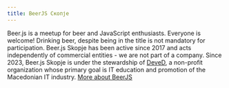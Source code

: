 ```yaml
---
title: BeerJS Скопје
---
```


Beer.js is a meetup for beer and JavaScript enthusiasts. Everyone is welcome! Drinking beer, despite being in the title
is not mandatory for participation. Beer.js Skopje has been active since 2017 and acts independently of commercial
entities - we are not part of a company. Since 2023, Beer.js Skopje is under the stewardship of
[DeveD](https://deved.mk), a non-profit organization whose primary goal is IT education and promotion of the Macedonian
IT industry. [More about BeerJS](/about)
